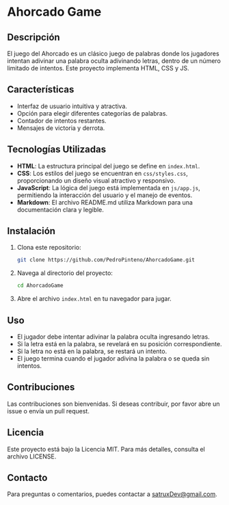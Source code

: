 # Ahorcado Game

## Descripción
El juego del Ahorcado es un clásico juego de palabras donde los jugadores intentan adivinar una palabra oculta adivinando letras, dentro de un número limitado de intentos. Este proyecto implementa HTML, CSS y JS.

## Características
- Interfaz de usuario intuitiva y atractiva.
- Opción para elegir diferentes categorías de palabras.
- Contador de intentos restantes.
- Mensajes de victoria y derrota.

## Tecnologías Utilizadas

- **HTML**: La estructura principal del juego se define en `index.html`.
- **CSS**: Los estilos del juego se encuentran en `css/styles.css`, proporcionando un diseño visual atractivo y responsivo.
- **JavaScript**: La lógica del juego está implementada en `js/app.js`, permitiendo la interacción del usuario y el manejo de eventos.
- **Markdown**: El archivo README.md utiliza Markdown para una documentación clara y legible.

## Instalación
1. Clona este repositorio:
   ```bash
   git clone https://github.com/PedroPinteno/AhorcadoGame.git
   ```
2. Navega al directorio del proyecto:
   ```bash
   cd AhorcadoGame
   ```
3. Abre el archivo `index.html` en tu navegador para jugar.

## Uso
- El jugador debe intentar adivinar la palabra oculta ingresando letras.
- Si la letra está en la palabra, se revelará en su posición correspondiente.
- Si la letra no está en la palabra, se restará un intento.
- El juego termina cuando el jugador adivina la palabra o se queda sin intentos.

## Contribuciones
Las contribuciones son bienvenidas. Si deseas contribuir, por favor abre un issue o envía un pull request.

## Licencia
Este proyecto está bajo la Licencia MIT. Para más detalles, consulta el archivo LICENSE.

## Contacto
Para preguntas o comentarios, puedes contactar a satruxDev@gmail.com.
